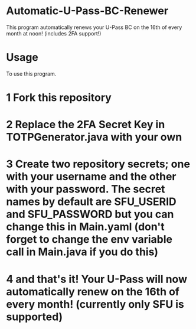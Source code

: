# Automatic-U-Pass-BC-Renewer
This program automatically renews your U-Pass BC on the 16th of every month at noon! (includes 2FA support!)

# Usage
To use this program.

# 1 Fork this repository

# 2 Replace the 2FA Secret Key in TOTPGenerator.java with your own

# 3 Create two repository secrets; one with your username and the other with your password. The secret names by default are SFU_USERID and SFU_PASSWORD but you can change this in Main.yaml (don't forget to change the env variable call in Main.java if you do this)

# 4 and that's it! Your U-Pass will now automatically renew on the 16th of every month! (currently only SFU is supported)
